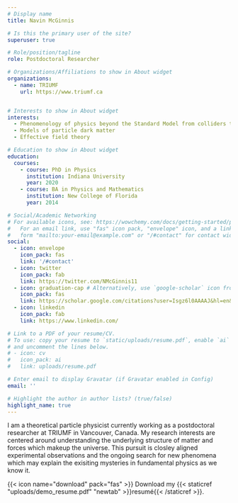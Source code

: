 ```yaml
---
# Display name
title: Navin McGinnis

# Is this the primary user of the site?
superuser: true

# Role/position/tagline
role: Postdoctoral Researcher

# Organizations/Affiliations to show in About widget
organizations:
  - name: TRIUMF
    url: https://www.triumf.ca


# Interests to show in About widget
interests:
  - Phenomenology of physics beyond the Standard Model from colliders to the early universe
  - Models of particle dark matter
  - Effective field theory

# Education to show in About widget
education:
  courses:
    - course: PhD in Physics
      institution: Indiana University
      year: 2020
    - course: BA in Physics and Mathematics
      institution: New College of Florida
      year: 2014

# Social/Academic Networking
# For available icons, see: https://wowchemy.com/docs/getting-started/page-builder/#icons
#   For an email link, use "fas" icon pack, "envelope" icon, and a link in the
#   form "mailto:your-email@example.com" or "/#contact" for contact widget.
social:
  - icon: envelope
    icon_pack: fas
    link: '/#contact'
  - icon: twitter
    icon_pack: fab
    link: https://twitter.com/NMcGinnis11
  - icon: graduation-cap # Alternatively, use `google-scholar` icon from `ai` icon pack
    icon_pack: fas
    link: https://scholar.google.com/citations?user=Isgz6l0AAAAJ&hl=en&oi=ao
  - icon: linkedin
    icon_pack: fab
    link: https://www.linkedin.com/

# Link to a PDF of your resume/CV.
# To use: copy your resume to `static/uploads/resume.pdf`, enable `ai` icons in `params.toml`,
# and uncomment the lines below.
# - icon: cv
#   icon_pack: ai
#   link: uploads/resume.pdf

# Enter email to display Gravatar (if Gravatar enabled in Config)
email: ''

# Highlight the author in author lists? (true/false)
highlight_name: true
---
```


I am a theoretical particle physicist currently working as a postdoctoral researcher at TRIUMF in Vancouver, Canada. My research interests are centered around understanding the underlying structure of matter and forces which makeup the universe. This pursuit is closley aligned experimental observations and the ongoing search for new phenomena which may explain the exisiting mysteries in fundamental physics as we know it.



{{< icon name="download" pack="fas" >}} Download my {{< staticref "uploads/demo_resume.pdf" "newtab" >}}resumé{{< /staticref >}}.
